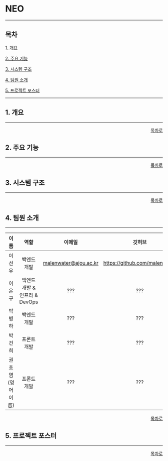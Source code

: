 # NEO
***
## 목차

[1. 개요](#1-개요)

[2. 주요 기능](#2-주요-기능)

[3. 시스템 구조](#3-시스템-구조)

[4. 팀원 소개](#4-팀원-소개)

[5. 프로젝트 포스터](#5-프로젝트-포스터)

***
## 1. 개요
***

<div align="right">
  
[목차로](#목차)

</div>

## 2. 주요 기능
***

<div align="right">
  
[목차로](#목차)

</div>

## 3. 시스템 구조
***

<div align="right">
  
[목차로](#목차)

</div>

## 4. 팀원 소개
***

|이름|역할|이메일|깃허브|
|:---:|:---:|:---:|:---:|
|이선우|백엔드 개발|malenwater@ajou.ac.kr|https://github.com/malenwater|
|이은구|백엔드 개발 & 인프라 & DevOps|???|???|
|박병하|백엔드 개발|???|???|
|박건희|프론트 개발|???|???|
|권초염(영어이름)|프론트 개발|???|???|

<div align="right">
  
[목차로](#목차)

</div>

## 5. 프로젝트 포스터
***


<div align="right">
  
[목차로](#목차)

</div>
